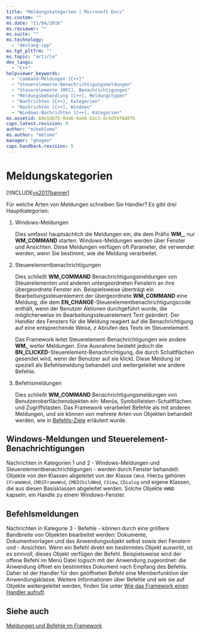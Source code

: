 ```yaml
---
title: "Meldungskategorien | Microsoft Docs"
ms.custom: ""
ms.date: "11/04/2016"
ms.reviewer: ""
ms.suite: ""
ms.technology: 
  - "devlang-cpp"
ms.tgt_pltfrm: ""
ms.topic: "article"
dev_langs: 
  - "C++"
helpviewer_keywords: 
  - "command-Meldungen [C++]"
  - "Steuerelemente-Benachrichtigungsmeldungen"
  - "Steuerelemente [MFC], Benachrichtigungen"
  - "Meldungsbehandlung [C++], Meldungstypen"
  - "Nachrichten [C++], Kategorien"
  - "Nachrichten [C++], Windows"
  - "Windows-Nachrichten [C++], Kategorien"
ms.assetid: 68e1db75-9da6-4a4d-b2c2-dc4d59f8d87b
caps.latest.revision: 9
author: "mikeblome"
ms.author: "mblome"
manager: "ghogen"
caps.handback.revision: 5
---
```

# Meldungskategorien
[!INCLUDE[vs2017banner](../assembler/inline/includes/vs2017banner.md)]

Für welche Arten von Meldungen schreiben Sie Handler?  Es gibt drei Hauptkategorien:  
  
1.  Windows\-Meldungen  
  
     Dies umfasst hauptsächlich die Meldungen ein, die dem Präfix **WM\_**, nur **WM\_COMMAND** starten.  Windows\-Meldungen werden über Fenster und Ansichten.  Diese Meldungen verfügen oft Parameter, die verwendet werden, wenn Sie bestimmt, wie die Meldung verarbeitet.  
  
2.  Steuerelementbenachrichtigungen  
  
     Dies schließt **WM\_COMMAND** Benachrichtigungsmeldungen von Steuerelementen und anderen untergeordneten Fenstern an ihre übergeordnete Fenster ein.  Beispielsweise überträgt ein Bearbeitungssteuerelement der übergeordnete **WM\_COMMAND** eine Meldung, die dem **EN\_CHANGE**\-Steuerelementbenachrichtigungscode enthält, wenn der Benutzer Aktionen durchgeführt wurde, die möglicherweise im Bearbeitungssteuerelement Text geändert.  Der Handler des Fensters für die Meldung reagiert auf die Benachrichtigung auf eine entsprechende Weise, z Abrufen des Texts im Steuerelement.  
  
     Das Framework leitet Steuerelement\-Benachrichtigungen wie andere **WM\_** weiter Meldungen.  Eine Ausnahme besteht jedoch die **BN\_CLICKED**\-Steuerelement\-Benachrichtigung, die durch Schaltflächen gesendet wird, wenn der Benutzer auf sie klickt.  Diese Meldung ist speziell als Befehlsmeldung behandelt und weitergeleitet wie andere Befehle.  
  
3.  Befehlsmeldungen  
  
     Dies schließt **WM\_COMMAND** Benachrichtigungsmeldungen von Benutzeroberflächenobjekten ein: Menüs, Symbolleisten\-Schaltflächen und Zugriffstasten.  Das Framework verarbeitet Befehle als mit anderen Meldungen, und sie können von mehrere Arten von Objekten behandelt werden, wie in [Befehls\-Ziele](../mfc/command-targets.md) erläutert wurde.  
  
##  <a name="_core_windows_messages_and_control.2d.notification_messages"></a> Windows\-Meldungen und Steuerelement\-Benachrichtigungen  
 Nachrichten in Kategorien 1 und 2 \- Windows\-Meldungen und Steuerelementbenachrichtigungen \- werden durch Fenster behandelt: Objekte von den Klassen abgeleitet von der Klasse `CWnd`.  Hierzu gehören `CFrameWnd`, `CMDIFrameWnd`, `CMDIChildWnd`, `CView`, `CDialog` und eigene Klassen, die aus diesen Basisklassen abgeleitet werden.  Solche Objekte `HWND` kapseln, ein Handle zu einem Windows\-Fenster.  
  
##  <a name="_core_command_messages"></a> Befehlsmeldungen  
 Nachrichten in Kategorie 3 \- Befehle \- können durch eine größere Bandbreite von Objekten bearbeitet werden: Dokumente, Dokumentvorlagen und das Anwendungsobjekt selbst sowie den Fenstern und \- Ansichten.  Wenn ein Befehl direkt ein bestimmtes Objekt auswirkt, ist es sinnvoll, dieses Objekt verfügen der Befehl.  Beispielsweise wird der offene Befehl im Menü Datei logisch mit der Anwendung zugeordnet: die Anwendung öffnet ein bestimmtes Dokument nach Empfang des Befehls.  Daher ist der Handler für den geöffneten Befehl eine Memberfunktion der Anwendungsklasse.  Weitere Informationen über Befehle und wie sie auf Objekte weitergeleitet werden, finden Sie unter [Wie das Framework einen Handler aufruft](../mfc/how-the-framework-calls-a-handler.md).  
  
## Siehe auch  
 [Meldungen und Befehle im Framework](../mfc/messages-and-commands-in-the-framework.md)